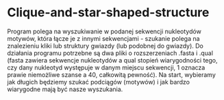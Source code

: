 # Clique-and-star-shaped-structure

Program polega na wyszukiwanie w podanej sekwencji nukleotydów motywów, która łącze je z innymi sekwencjami - szukanie polega na znalezieniu kliki lub struktury gwiazdy (lub podobnej do gwiazdy). 
Do działania programu potrzebne są dwa pliki o rozszerzeniach .fasta i .qual (fasta zawiera sekwencje nukleotydów a qual stopień wiarygodności tego, czy dany nukleotyd występuje w danym miejscu sekwencji, 1 oznacza prawie niemożliwe szanse a 40, całkowitą pewność). Na start, wybieramy jak długich będziemy szukać podciągów (motywów) i jak bardzo wiarygodne mają być nasze wyszukania. 

